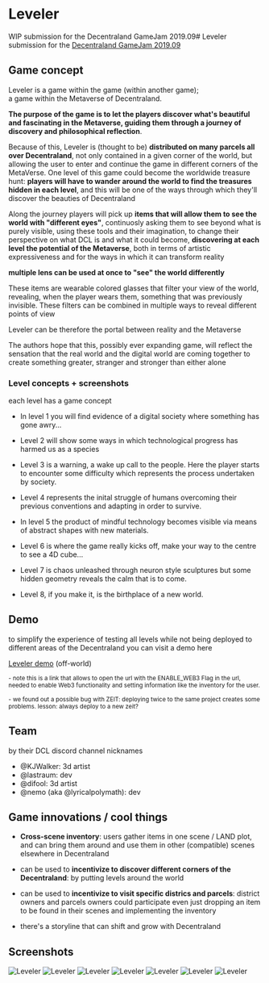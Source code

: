 
# Leveler
WIP submission for the Decentraland GameJam 2019.09# Leveler
submission for the [Decentraland GameJam 2019.09](https://gamejam.decentraland.org/)


## Game concept

Leveler is a game within the game (within another game); <br> a game within the Metaverse of Decentraland.

**The purpose of the game is to let the players discover what's beautiful and fascinating in the Metaverse, guiding them through a journey of discovery and philosophical reflection**.

Because of this, Leveler is (thought to be) **distributed on many parcels all over Decentraland**, not only contained in a given corner of the world, but allowing the user to enter and continue the game in different corners of the MetaVerse. 
One level of this game could become the worldwide treasure hunt: **players will have to wander around the world to find the treasures hidden in each level**, and this will be one of the ways through which they'll discover the beauties of Decentraland

Along the journey players will pick up **items that will allow them to see the world with "different eyes"**, continuosly asking them to see beyond what is purely visible, using these tools and their imagination,
to change their perspective on what DCL is and what it could become, **discovering at each level the potential of the Metaverse**, both in terms of artistic expressiveness and for the ways in which it can transform reality

**multiple lens can be used at once to "see" the world differently**

These items are wearable colored glasses that filter your view of the world, revealing, when the player wears them, something that was previously invisible. These filters can be combined in multiple ways to reveal different points of view

Leveler can be therefore the portal between reality and the Metaverse

The authors hope that this, possibly ever expanding game, will reflect the sensation that the real world and the digital world are coming together to create something greater, stranger and stronger than either alone

### Level concepts + screenshots
each level has a game concept

- In level 1 you will find evidence of a digital society where something has gone awry...

- Level 2 will show some ways in which technological progress has harmed us as a species

- Level 3 is a warning, a wake up call to the people.  Here the player starts to encounter some difficulty which represents the process undertaken by society.

- Level 4 represents the inital struggle of humans overcoming their previous conventions and adapting in order to survive.

- In level 5 the product of mindful technology becomes visible via means of abstract shapes with new materials.

- Level 6 is where the game really kicks off, make your way to the centre to see a 4D cube...

- Level 7 is chaos unleashed through neuron style sculptures but some hidden geometry reveals the calm that is to come.

- Level 8, if you make it, is the birthplace of a new world.

## Demo
to simplify the experience of testing all levels while not being deployed to different areas of the Decentraland you can visit a demo here

[Leveler demo](http://bit.ly/2n8GdUH)  (off-world)

<sup>- note this is a link that allows to open the url with the ENABLE_WEB3 Flag in the url, needed to enable Web3 functionality and setting information like the inventory for the user.</sup>

<sup>- we found out a possible bug with ZEIT: deploying twice to the same project creates some problems.
lesson: always deploy to a new zeit?</sup>


## Team
by their DCL discord channel nicknames

- @KJWalker: 3d artist
- @lastraum: dev 
- @difool: 3d artist
- @nemo (aka @lyricalpolymath): dev 


## Game innovations  / cool things 
- **Cross-scene inventory**: users gather items in one scene / LAND plot, and can bring them around and use them in other (compatible) scenes elsewhere in Decentraland

- can be used to **incentivize to discover different corners of the Decentraland**: by putting levels around the world

- can be used to **incentivize to visit specific districs and parcels**: district owners and parcels owners could participate even just dropping an item to be found in their scenes and implementing the inventory

- there's a storyline that can shift and grow with Decentraland  

## Screenshots

![Leveler](screenshots/Screenshot_level1.png)
![Leveler](screenshots/Screenshot_level2.png)
![Leveler](screenshots/Screenshot_level3.png)
![Leveler](screenshots/Screenshot_level4.png)
![Leveler](screenshots/Screenshot_level5.png)
![Leveler](screenshots/Screenshot_level6.png)
![Leveler](screenshots/Screenshot_level7.png)

